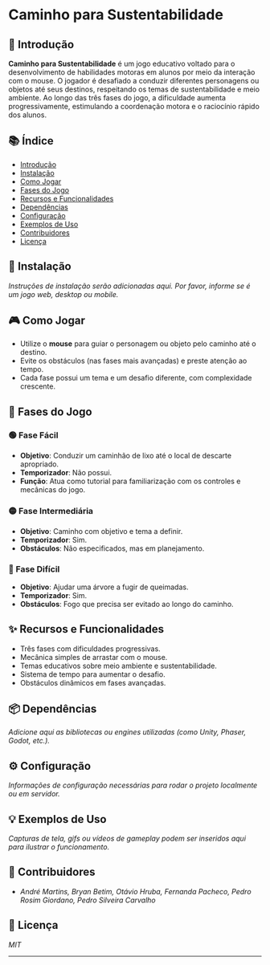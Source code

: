 # Caminho para Sustentabilidade

## 🧩 Introdução

**Caminho para Sustentabilidade** é um jogo educativo voltado para o desenvolvimento de habilidades motoras em alunos por meio da interação com o mouse. O jogador é desafiado a conduzir diferentes personagens ou objetos até seus destinos, respeitando os temas de sustentabilidade e meio ambiente. Ao longo das três fases do jogo, a dificuldade aumenta progressivamente, estimulando a coordenação motora e o raciocínio rápido dos alunos.

## 📚 Índice

- [Introdução](#introdução)
- [Instalação](#instalação)
- [Como Jogar](#como-jogar)
- [Fases do Jogo](#fases-do-jogo)
- [Recursos e Funcionalidades](#recursos-e-funcionalidades)
- [Dependências](#dependências)
- [Configuração](#configuração)
- [Exemplos de Uso](#exemplos-de-uso)
- [Contribuidores](#contribuidores)
- [Licença](#licença)

## 💾 Instalação

_Instruções de instalação serão adicionadas aqui. Por favor, informe se é um jogo web, desktop ou mobile._

## 🎮 Como Jogar

- Utilize o **mouse** para guiar o personagem ou objeto pelo caminho até o destino.
- Evite os obstáculos (nas fases mais avançadas) e preste atenção ao tempo.
- Cada fase possui um tema e um desafio diferente, com complexidade crescente.

## 🧭 Fases do Jogo

### 🟢 Fase Fácil

- **Objetivo**: Conduzir um caminhão de lixo até o local de descarte apropriado.
- **Temporizador**: Não possui.
- **Função**: Atua como tutorial para familiarização com os controles e mecânicas do jogo.

### 🟡 Fase Intermediária

- **Objetivo**: Caminho com objetivo e tema a definir.
- **Temporizador**: Sim.
- **Obstáculos**: Não especificados, mas em planejamento.

### 🔴 Fase Difícil

- **Objetivo**: Ajudar uma árvore a fugir de queimadas.
- **Temporizador**: Sim.
- **Obstáculos**: Fogo que precisa ser evitado ao longo do caminho.

## ✨ Recursos e Funcionalidades

- Três fases com dificuldades progressivas.
- Mecânica simples de arrastar com o mouse.
- Temas educativos sobre meio ambiente e sustentabilidade.
- Sistema de tempo para aumentar o desafio.
- Obstáculos dinâmicos em fases avançadas.

## 📦 Dependências

_Adicione aqui as bibliotecas ou engines utilizadas (como Unity, Phaser, Godot, etc.)._

## ⚙️ Configuração

_Informações de configuração necessárias para rodar o projeto localmente ou em servidor._

## 💡 Exemplos de Uso

_Capturas de tela, gifs ou vídeos de gameplay podem ser inseridos aqui para ilustrar o funcionamento._

## 👥 Contribuidores

- _André Martins, Bryan Betim, Otávio Hruba, Fernanda Pacheco, Pedro Rosim Giordano, Pedro Silveira Carvalho_

## 📄 Licença

_MIT_

---
